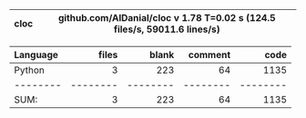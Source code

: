 cloc|github.com/AlDanial/cloc v 1.78  T=0.02 s (124.5 files/s, 59011.6 lines/s)
--- | ---

Language|files|blank|comment|code
:-------|-------:|-------:|-------:|-------:
Python|3|223|64|1135
--------|--------|--------|--------|--------
SUM:|3|223|64|1135
